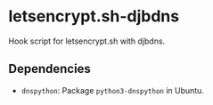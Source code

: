 # letsencrypt.sh-djbdns

Hook script for letsencrypt.sh with djbdns.

## Dependencies

 * `dnspython`: Package `python3-dnspython` in Ubuntu.
